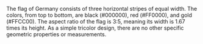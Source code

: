 The flag of Germany consists of three horizontal stripes of equal width. The colors, from top to bottom, are black (#000000), red (#FF0000), and gold (#FFCC00). The aspect ratio of the flag is 3:5, meaning its width is 1.67 times its height. As a simple tricolor design, there are no other specific geometric properties or measurements.